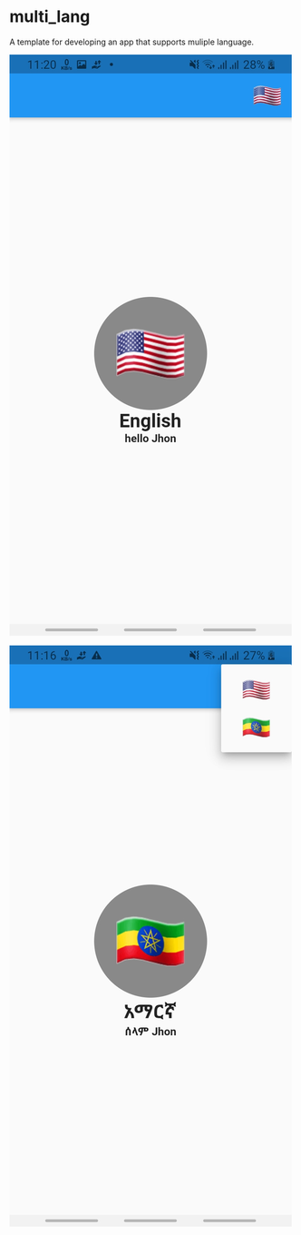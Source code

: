 # multi_lang


A template for developing an app that supports muliple language.

![Screensot](screenshot/english.jpg "Multi Lanugae")

![Screensot](screenshot/amharic.jpg "Multi Lanugae")
